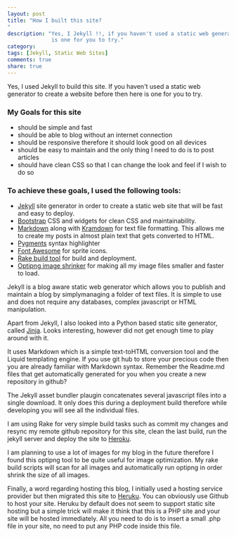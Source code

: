 ```yaml
---
layout: post
title: "How I built this site?
"
description: "Yes, I Jekyll !!, if you haven't used a static web generating tool then here
              is one for you to try."
category: 
tags: [Jekyll, Static Web Sites]
comments: true
share: true
---
```


Yes, I used Jekyll to build this site. If you haven't used a static web generator to create a website before then here is one for you to try. 

### My Goals for this site
* should be simple and fast
* should be able to blog without an internet connection
* should be responsive therefore it should look good on all devices
* should be easy to maintain and the only thing I need to do is to post articles
* should have clean CSS so that I can change the look and feel if I wish to do so

### To achieve these goals, I used the following tools:
+ [Jekyll](http://jekyllrb.com/) site generator in order to create a static web site that will be fast and easy to deploy.
+ [Bootstrap](http://getbootstrap.com/) CSS and widgets for clean CSS and maintainability.
+ [Markdown](http://daringfireball.net/projects/markdown/) along with [Kramdown](http://kramdown.gettalong.org/) for text file formatting. This allows me to create my posts in almost plain text that gets converted to HTML.
+ [Pygments](http://pygments.org/) syntax highlighter
+ [Font Awesome](http://fontawesome.io/) for sprite icons.
+ [Rake build tool](http://rake.rubyforge.org/) for build and deployment.
+ [Optipng image shrinker](http://optipng.sourceforge.net/) for making all my image files smaller and faster to load.


Jekyll is a blog aware static web generator which allows you to publish and maintain a blog by simplymanaging a folder of text files. It is simple to use and does not require any databases, complex javascript or HTML manipulation.

Apart from Jekyll, I also looked into a Python based static site generator, called [Jinja](http://jinja.pocoo.org/). Looks interesting, however did not get enough time to play around with it.

It uses Markdown which is a simple text-toHTML conversion tool and the Liquid templating engine. If you use git hub to store your precious code then you are already familiar with Markdown syntax. Remember the Readme.md files that get automatically generated for you when you create a new repository in github?

The Jekyll asset bundler plaugin concatenates several javascript files into a single download. It only does this during a deployment build therefore while developing you will see all the individual files.

I am using Rake for very simple build tasks such as commit my changes and resync my remote github repository for this site, clean the last build, run the jekyll server and deploy the site to [Heroku](http://heroku.com).

I am planning to use a lot of images for my blog in the future therefore I found this optipng tool to be quite useful for image optimization. My rake build scripts will scan for all images and automatically run optipng in order shrink the size of all images.

Finally, a word regarding hosting this blog, I initially used a hosting service provider but then migrated this site to [Heruku](http://heroku.com). You can obviously use Github to host your site. Heruku by default does not seem to support static site hosting but a simple trick will make it think that this is a PHP site and your site will be hosted immediately. All you need to do is to insert a small .php file in your site, no need to put any PHP code inside this file. 


